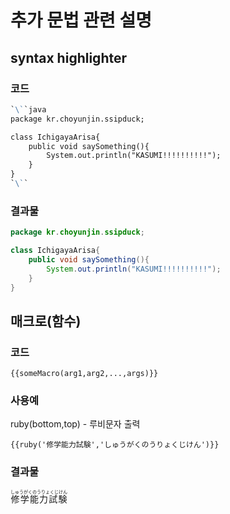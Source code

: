 # 추가 문법 관련 설명
## syntax highlighter
### 코드
```markdown
`\``java
package kr.choyunjin.ssipduck;

class IchigayaArisa{
    public void saySomething(){
        System.out.println("KASUMI!!!!!!!!!!");
    }
}
`\``
```
### 결과물
```java
package kr.choyunjin.ssipduck;

class IchigayaArisa{
    public void saySomething(){
        System.out.println("KASUMI!!!!!!!!!!");
    }
}
```

## 매크로(함수)
### 코드
```
{{someMacro(arg1,arg2,...,args)}}
```
### 사용예
ruby(bottom,top) - 루비문자 출력
```
{{ruby('修学能力試験','しゅうがくのうりょくじけん')}}
```
### 결과물
<ruby>
    <rb>修学能力試験</rb>
    <rt>しゅうがくのうりょくじけん</rt>
</ruby>
